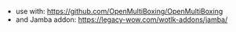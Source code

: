 - use with: https://github.com/OpenMultiBoxing/OpenMultiBoxing
- and Jamba addon: https://legacy-wow.com/wotlk-addons/jamba/
